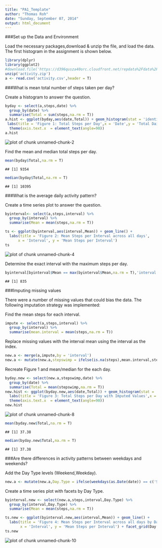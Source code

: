 ```yaml
---
title: "PA1_Template"
author: "Thomas Roh"
date: "Sunday, September 07, 2014"
output: html_document
---
```


###Set up the Data and Environment

Load the necessary packages,download & unzip the file, and load the data. The first histogram in the assignment is shown below.


```r
library(dplyr)
library(ggplot2)
#download.file('https://d396qusza40orc.cloudfront.net/repdata%2Fdata%2Factivity.zip','activity.zip')
unzip('activity.zip')
a <- read.csv('activity.csv',header = T)
```

###What is mean total number of steps taken per day?

Create a histogram to answer the question.


```r
byday <- select(a,steps,date) %>%
  group_by(date) %>%
  summarise(Total = sum(steps,na.rm = T))
a.hist <- ggplot(byday,aes(date,Total)) + geom_histogram(stat = 'identity') +
 labs(title = 'Figure 1: Total Steps per Day',x = 'Date',y = 'Total Daily Steps') +
  theme(axis.text.x  = element_text(angle=90))
a.hist
```

![plot of chunk unnamed-chunk-2](figure/unnamed-chunk-2.png) 

Find the mean and median total steps per day.


```r
mean(byday$Total,na.rm = T)
```

```
## [1] 9354
```

```r
median(byday$Total,na.rm = T)
```

```
## [1] 10395
```


###What is the average daily activity pattern?

Create a time series plot to answer the question.


```r
byinterval<- select(a,steps,interval) %>%
  group_by(interval) %>%
  summarise(Mean = mean(steps,na.rm = T))

ts <- ggplot(byinterval,aes(interval,Mean)) + geom_line() +
  labs(title = 'Figure 2: Mean Steps per Interval across all days',
      x = 'Interval', y = 'Mean Steps per Interval')
ts
```

![plot of chunk unnamed-chunk-4](figure/unnamed-chunk-4.png) 

Determine the exact interval with the maximum steps per day.


```r
byinterval[byinterval$Mean == max(byinterval$Mean,na.rm = T),'interval']
```

```
## [1] 835
```

###Imputing missing values

There were a number of missing values that could bias the data. The following imputation strategy
was implemented:

Find the mean steps for each interval.


```r
impute <- select(a,steps,interval) %>%
  group_by(interval) %>%
  summarise(mean.interval = mean(steps,na.rm = T))
```

Replace missing values with the interval mean using the interval as the index.


```r
new.a <- merge(a,impute,by = 'interval')
new.a <- mutate(new.a,stepswimp = ifelse(is.na(steps),mean.interval,steps))
```

Recreate Figure 1 and mean/median for the each day.


```r
byday.new <- select(new.a,stepswimp,date) %>%
  group_by(date) %>%
  summarise(Total = mean(stepswimp,na.rm = T))
new.hist <- ggplot(byday.new,aes(date,Total)) + geom_histogram(stat = 'identity') +
  labs(title = 'Figure 3: Total Steps per Day with Imputed Values',x = 'Date',y = 'Total Daily Steps') +
  theme(axis.text.x  = element_text(angle=90))  
new.hist
```

![plot of chunk unnamed-chunk-8](figure/unnamed-chunk-8.png) 

```r
mean(byday.new$Total,na.rm = T)
```

```
## [1] 37.38
```

```r
median(byday.new$Total,na.rm = T)
```

```
## [1] 37.38
```

###Are there differences in activity patterns between weekdays and weekends?

Add the Day Type levels (Weekend,Weekday).


```r
new.a <- mutate(new.a,Day.Type = ifelse(weekdays(as.Date(date)) == c('Saturday','Sunday'),'Weekend','Weekday'))
```

Create a time series plot with facets by Day Type.


```r
byinterval.new <- select(new.a,steps,interval,Day.Type) %>%
  group_by(interval,Day.Type) %>%
  summarise(Mean = mean(steps,na.rm = T))

ts.new <- ggplot(byinterval.new,aes(interval,Mean)) + geom_line() +
  labs(title = 'Figure 4: Mean Steps per Interval across all days by Day Type',
       x = 'Interval', y = 'Mean Steps per Interval') + facet_grid(Day.Type ~.)
ts.new
```

![plot of chunk unnamed-chunk-10](figure/unnamed-chunk-10.png) 
